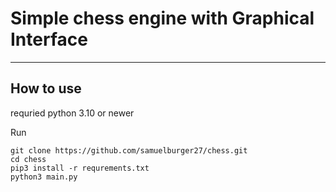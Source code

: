 # Simple chess engine with Graphical Interface
---
## How to use

requried python 3.10 or newer

Run
```
git clone https://github.com/samuelburger27/chess.git
cd chess
pip3 install -r requrements.txt
python3 main.py
```
